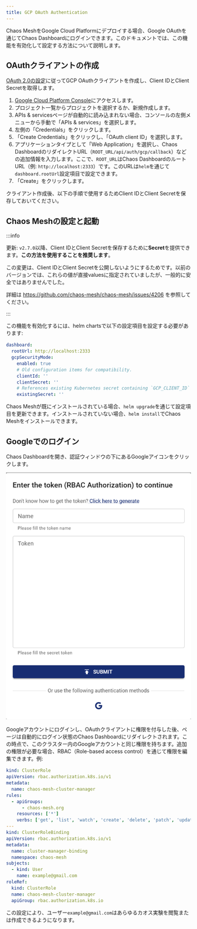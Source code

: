 ```yaml
---
title: GCP OAuth Authentication
---
```


Chaos MeshをGoogle Cloud Platformにデプロイする場合、Google OAuthを通じてChaos Dashboardにログインできます。このドキュメントでは、この機能を有効化して設定する方法について説明します。

## OAuthクライアントの作成

[OAuth 2.0の設定](https://support.google.com/cloud/answer/6158849?hl=en)に従ってGCP OAuthクライアントを作成し、Client IDとClient Secretを取得します。

1. [Google Cloud Platform Console](https://console.cloud.google.com/)にアクセスします。
2. プロジェクト一覧からプロジェクトを選択するか、新規作成します。
3. APIs & servicesページが自動的に読み込まれない場合、コンソールの左側メニューから手動で「APIs & services」を選択します。
4. 左側の「Credentials」をクリックします。
5. 「Create Credentials」をクリックし、「OAuth client ID」を選択します。
6. アプリケーションタイプとして「Web Application」を選択し、Chaos DashboardのリダイレクトURL（`ROOT_URL/api/auth/gcp/callback`）などの追加情報を入力します。ここで、`ROOT_URL`はChaos DashboardのルートURL（例: `http://localhost:2333`）です。このURLは`helm`を通じて`dashboard.rootUrl`設定項目で設定できます。
7. 「Create」をクリックします。

クライアント作成後、以下の手順で使用するためClient IDとClient Secretを保存しておいてください。

## Chaos Meshの設定と起動

:::info

更新: `v2.7.0`以降、Client IDとClient Secretを保存するために**Secret**を提供できます。**この方法を使用することを推奨します**。

この変更は、Client IDとClient Secretを公開しないようにするためです。以前のバージョンでは、これらの値が直接valuesに指定されていましたが、一般的に安全ではありませんでした。

詳細は https://github.com/chaos-mesh/chaos-mesh/issues/4206 を参照してください。

:::

この機能を有効化するには、helm chartsで以下の設定項目を設定する必要があります:

```yaml
dashboard:
  rootUrl: http://localhost:2333
  gcpSecurityMode:
    enabled: true
    # Old configuration items for compatibility.
    clientId: ''
    clientSecret: ''
    # References existing Kubernetes secret containing `GCP_CLIENT_ID` and `GCP_CLIENT_SECRET`.
    existingSecret: ''
```

Chaos Meshが既にインストールされている場合、`helm upgrade`を通じて設定項目を更新できます。インストールされていない場合、`helm install`でChaos Meshをインストールできます。

## Googleでのログイン

Chaos Dashboardを開き、認証ウィンドウの下にあるGoogleアイコンをクリックします。

![img](./img/google-auth.png)

Googleアカウントにログインし、OAuthクライアントに権限を付与した後、ページは自動的にログイン状態のChaos Dashboardにリダイレクトされます。この時点で、このクラスター内のGoogleアカウントと同じ権限を持ちます。追加の権限が必要な場合、RBAC（Role-based access control）を通じて権限を編集できます。例:

```yaml
kind: ClusterRole
apiVersion: rbac.authorization.k8s.io/v1
metadata:
  name: chaos-mesh-cluster-manager
rules:
  - apiGroups:
      - chaos-mesh.org
    resources: ['*']
    verbs: ['get', 'list', 'watch', 'create', 'delete', 'patch', 'update']
---
kind: ClusterRoleBinding
apiVersion: rbac.authorization.k8s.io/v1
metadata:
  name: cluster-manager-binding
  namespace: chaos-mesh
subjects:
  - kind: User
    name: example@gmail.com
roleRef:
  kind: ClusterRole
  name: chaos-mesh-cluster-manager
  apiGroup: rbac.authorization.k8s.io
```

この設定により、ユーザー`example@gmail.com`はあらゆるカオス実験を閲覧または作成できるようになります。